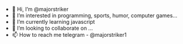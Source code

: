 - 👋 Hi, I’m @majorstriker
- 👀 I’m interested in programming, sports, humor, computer games...
- 🌱 I’m currently learning javascript
- 💞️ I’m looking to collaborate on ...
- 📫 How to reach me telegram - @majorstriker1

<!---
majorstriker/majorstriker is a ✨ special ✨ repository because its `README.md` (this file) appears on your GitHub profile.
You can click the Preview link to take a look at your changes.
--->
